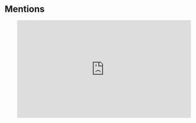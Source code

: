 # Mentions

<figure>
    <iframe width="560" height="315" src="https://www.youtube.com/embed/wgNPCKuX9ds" title="YouTube video player" frameborder="0" allow="accelerometer; autoplay; clipboard-write; encrypted-media; gyroscope; picture-in-picture; web-share" allowfullscreen></iframe>
</figure>